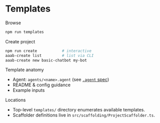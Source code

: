 Templates
=========

Browse
```bash
npm run templates
```

Create project
```bash
npm run create           # interactive
aaab-create list         # list via CLI
aaab-create new basic-chatbot my-bot
```

Template anatomy
- Agent: `agents/<name>.agent` (see [`.agent` spec](agent.md))
- README & config guidance
- Example inputs

Locations
- Top-level `templates/` directory enumerates available templates.
- Scaffolder definitions live in `src/scaffolding/ProjectScaffolder.ts`.

